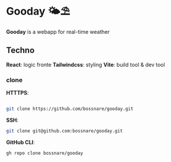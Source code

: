 # Gooday 🌤️⛱️

**Gooday** is a webapp for real-time weather

## Techno

**React**: logic fronte
**Tailwindcss**: styling
**Vite**: build tool & dev tool

### clone

**HTTTPS**:

```bash

git clone https://github.com/bossnare/gooday.git

```

**SSH**:

```bash
git clone git@github.com:bossnare/gooday.git

```

**GitHub CLI**:

```bash
gh repo clone bossnare/gooday

```
